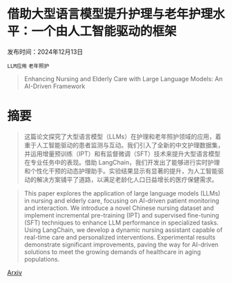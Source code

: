 # 借助大型语言模型提升护理与老年护理水平：一个由人工智能驱动的框架

发布时间：2024年12月13日

`LLM应用` `老年照护`

> Enhancing Nursing and Elderly Care with Large Language Models: An AI-Driven Framework

# 摘要

> 这篇论文探究了大型语言模型（LLMs）在护理和老年照护领域的应用，着重于人工智能驱动的患者监测与互动。我们引入了全新的中文护理数据集，并运用增量预训练（IPT）和有监督微调（SFT）技术来提升大型语言模型在专业任务中的表现。借助 LangChain，我们开发出了能够进行实时护理和个性化干预的动态护理助手。实验结果显示有显著的提升，为人工智能驱动的解决方案铺平了道路，以满足老龄化人口日益增长的医疗保健需求。

> This paper explores the application of large language models (LLMs) in nursing and elderly care, focusing on AI-driven patient monitoring and interaction. We introduce a novel Chinese nursing dataset and implement incremental pre-training (IPT) and supervised fine-tuning (SFT) techniques to enhance LLM performance in specialized tasks. Using LangChain, we develop a dynamic nursing assistant capable of real-time care and personalized interventions. Experimental results demonstrate significant improvements, paving the way for AI-driven solutions to meet the growing demands of healthcare in aging populations.

[Arxiv](https://arxiv.org/abs/2412.09946)